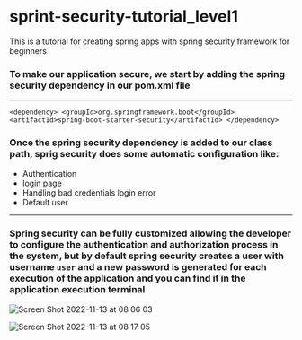 # sprint-security-tutorial_level1
This is a tutorial for creating spring apps with spring security framework for beginners

### To make our application secure, we start by adding the spring security dependency in our pom.xml file
---

``
<dependency>
		<groupId>org.springframework.boot</groupId>
		<artifactId>spring-boot-starter-security</artifactId>
</dependency>
``

### Once the spring security dependency is added to our class path, sprig security does some automatic configuration like:

- Authentication
- login page
- Handling bad credentials login error
- Default user
---
### Spring security can be fully customized allowing the developer to configure the authentication and authorization process in the system, but by default spring security creates a user with username `user` and a new password is generated for each execution of the application and you can find it in the application execution terminal


![Screen Shot 2022-11-13 at 08 06 03](https://user-images.githubusercontent.com/64174170/201508552-b8123d34-9972-4025-8a0f-f7c4540eb17b.png)


![Screen Shot 2022-11-13 at 08 17 05](https://user-images.githubusercontent.com/64174170/201508648-499c2598-1e76-4917-9118-5ec9cd3f67de.png)
